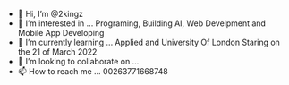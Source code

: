- 👋 Hi, I’m @2kingz
- 👀 I’m interested in ... Programing, Building AI, Web Develpment and Mobile App Developing
- 🌱 I’m currently learning ... Applied and University Of London Staring on the 21 of March 2022
- 💞️ I’m looking to collaborate on ...
- 📫 How to reach me ... 00263771668748

<!---
2kingz/2kingz is a ✨ special ✨ repository because its `README.md` (this file) appears on your GitHub profile.
You can click the Preview link to take a look at your changes.
--->

